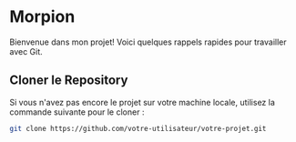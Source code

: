 # Morpion

Bienvenue dans mon projet! Voici quelques rappels rapides pour travailler avec Git.

## Cloner le Repository

Si vous n'avez pas encore le projet sur votre machine locale, utilisez la commande suivante pour le cloner :

```bash
git clone https://github.com/votre-utilisateur/votre-projet.git
